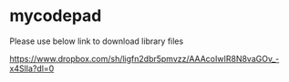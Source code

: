# mycodepad

Please use below link to download library files

https://www.dropbox.com/sh/ligfn2dbr5pmvzz/AAAcoIwIR8N8vaGOv_-x4SlIa?dl=0

